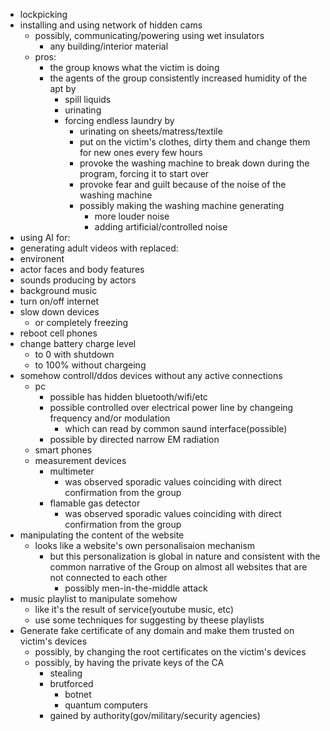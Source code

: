 - lockpicking
- installing and using network of hidden cams
  - possibly, communicating/powering using wet insulators
    - any building/interior material
  - pros:
    - the group knows what the victim is doing
    - the agents of the group consistently increased humidity of the apt by
      - spill liquids
      - urinating
      - forcing endless laundry by
        - urinating on sheets/matress/textile
        - put on the victim's clothes, dirty them and change them for new ones every few hours
        - provoke the washing machine to break down during the program, forcing it to start over
        - provoke fear and guilt because of the noise of the washing machine
        - possibly making the washing machine generating
          - more louder noise
          - adding artificial/controlled noise
- using AI for:
 - generating adult videos with replaced:
  - environent
  - actor faces and body features
  - sounds producing by actors
  - background  music
- turn on/off internet
- slow down devices
  - or completely freezing
- reboot cell phones
- change battery charge level
  - to 0 with shutdown
  - to 100% without chargeing
- somehow controll/ddos devices without any active connections
  - pc
    - possible has hidden bluetooth/wifi/etc
    - possible controlled over electrical power line by changeing frequency and/or modulation
      - which can read by common saund interface(possible)
    - possible by directed narrow EM radiation
  - smart phones
  - measurement devices
    - multimeter
      - was observed sporadic values coinciding with direct confirmation from the group
    - flamable gas detector
      - was observed sporadic values coinciding with direct confirmation from the group
- manipulating the content of the website
  - looks like a website's own personalisaion mechanism
    - but this personalization is global in nature and consistent with the common narrative of the Group on almost all websites that are not connected to each other
      - possibly men-in-the-middle attack
- music playlist to manipulate somehow
  - like it's the result of service(youtube music, etc)
  - use some techniques for suggesting by theese playlists
- Generate fake certificate of any domain and make them trusted on victim's devices
  - possibly, by changing the root certificates on the victim's devices
  - possibly, by having the private keys of the CA
    - stealing
    - brutforced
      - botnet
      - quantum computers
    - gained by authority(gov/military/security agencies)